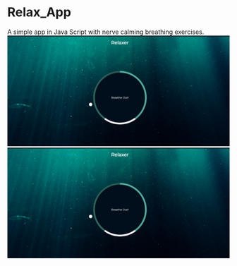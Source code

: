 # Relax_App
A simple app in Java Script with nerve calming breathing exercises.
![Image](https://github.com/kishlay-kk/Relax_App/blob/master/Screenshot%20(202).png)
![Imang](https://github.com/kishlay-kk/Relax_App/blob/master/Screenshot%20(202).png)
